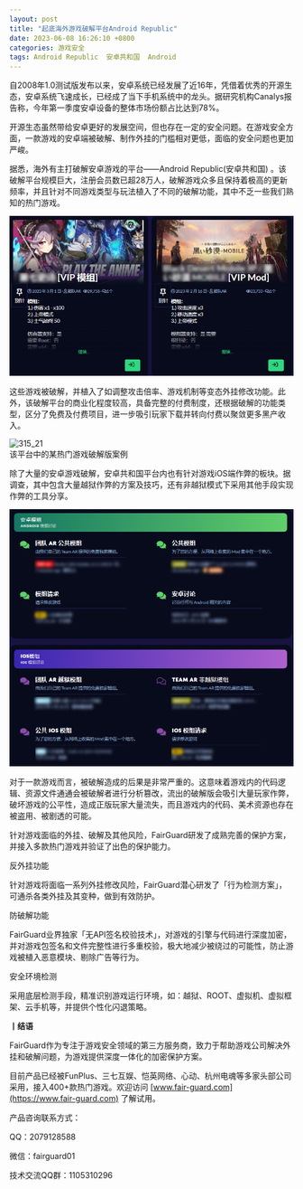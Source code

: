 ```yaml
---
layout: post
title: "起底海外游戏破解平台Android Republic"
date: 2023-06-08 16:26:10 +0800
categories: 游戏安全
tags: Android Republic  安卓共和国  Android
---
```


自2008年1.0测试版发布以来，安卓系统已经发展了近16年，凭借着优秀的开源生态，安卓系统飞速成长，已经成了当下手机系统中的龙头。据研究机构Canalys报告称，今年第一季度安卓设备的整体市场份额占比达到78%。<!-- more -->  

开源生态虽然带给安卓更好的发展空间，但也存在一定的安全问题。在游戏安全方面，一款游戏的安卓端被破解、制作外挂的门槛相对更低，面临的安全问题也更加严峻。  

据悉，海外有主打破解安卓游戏的平台——Android Republic(安卓共和国) 。该破解平台规模巨大，注册会员数已超28万人，破解游戏众多且保持着极高的更新频率，并且针对不同游戏类型与玩法植入了不同的破解功能，其中不乏一些我们熟知的热门游戏。  

![315_21](/assets/res/202103/破解案例.png)  

这些游戏被破解，并植入了如调整攻击倍率、游戏机制等变态外挂修改功能。此外，该破解平台的商业化程度较高，具备完整的付费制度，还根据破解的功能类型，区分了免费及付费项目，进一步吸引玩家下载并转向付费以聚敛更多黑产收入。  

![315_21](/assets/res/202103/外挂案例.gif)  
该平台中的某热门游戏破解版案例  

除了大量的安卓游戏破解，安卓共和国平台内也有针对游戏iOS端作弊的板块。据调查，其中包含大量越狱作弊的方案及技巧，还有非越狱模式下采用其他手段实现作弊的工具分享。  

![315_21](/assets/res/202103/ios模组.png)  

对于一款游戏而言，被破解造成的后果是非常严重的。这意味着游戏内的代码逻辑、资源文件通通会被破解者进行分析篡改，流出的破解版会吸引大量玩家作弊，破坏游戏的公平性，造成正版玩家大量流失，而且游戏内的代码、美术资源也存在被盗用、被剧透的可能。  

针对游戏面临的外挂、破解及其他风险，FairGuard研发了成熟完善的保护方案，并接入多款热门游戏并验证了出色的保护能力。  

反外挂功能  

针对游戏将面临一系列外挂修改风险，FairGuard潜心研发了「行为检测方案」，可通杀各类外挂及其变种，做到有效防护。  

防破解功能  

FairGuard业界独家「无API签名校验技术」，对游戏的引擎与代码进行深度加密，并对游戏包签名和文件完整性进行多重校验，极大地减少被绕过的可能性，防止游戏被植入恶意模块、剔除广告等行为。  

安全环境检测  

采用底层检测手段，精准识别游戏运行环境，如：越狱、ROOT、虚拟机、虚拟框架、云手机等，并提供个性化闪退策略。  

**丨结语**  

FairGuard作为专注于游戏安全领域的第三方服务商，致力于帮助游戏公司解决外挂和破解问题，为游戏提供深度一体化的加密保护方案。  

目前产品已经被FunPlus、三七互娱、恺英网络、心动、杭州电魂等多家头部公司采用，接入400+款热门游戏。欢迎访问 [www.fair-guard.com](https://www.fair-guard.com) 了解试用。    

产品咨询联系方式：  

QQ：2079128588  

微信：fairguard01  

技术交流QQ群：1105310296  
